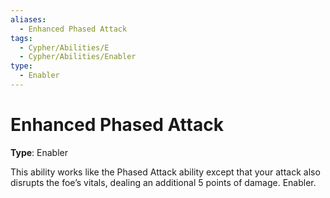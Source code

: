 ```yaml
---
aliases:
  - Enhanced Phased Attack
tags:
  - Cypher/Abilities/E
  - Cypher/Abilities/Enabler
type:
  - Enabler
---
```


# Enhanced Phased Attack

**Type**: Enabler

This ability works like the Phased Attack ability except that your attack also disrupts the foe’s vitals, dealing an additional 5 points of damage. Enabler.
